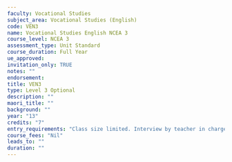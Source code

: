 ```yaml
---
faculty: Vocational Studies
subject_area: Vocational Studies (English)
code: VEN3
name: Vocational Studies English NCEA 3
course_level: NCEA 3
assessment_type: Unit Standard
course_duration: Full Year
ue_approved: 
invitation_only: TRUE
notes: ""
endorsement: 
title: VEN3
type: Level 3 Optional
description: ""
maori_title: ""
background: ""
year: "13"
credits: "7"
entry_requirements: "Class size limited. Interview by teacher in charge required."
course_fees: "Nil"
leads_to: ""
duration: ""
---
```

